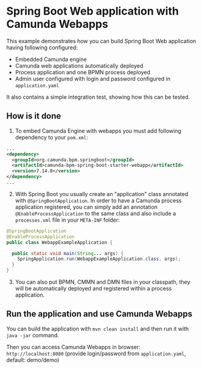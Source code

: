 # Spring Boot Web application with Camunda Webapps

This example demonstrates how you can build Spring Boot Web application having following configured:
* Embedded Camunda engine
* Camunda web applications automatically deployed
* Process application and one BPMN process deployed
* Admin user configured with login and password configured in `application.yaml`

It also contains a simple integration test, showing how this can be tested.

## How is it done

1. To embed Camunda Engine with webapps you must add following dependency to your `pom.xml`:

```xml
...
<dependency>
  <groupId>org.camunda.bpm.springboot</groupId>
  <artifactId>camunda-bpm-spring-boot-starter-webapp</artifactId>
  <version>7.14.0</version>
</dependency>
...
```

2. With Spring Boot you usually create an "application" class annotated with `@SpringBootApplication`. In order to have a Camunda process application
registered, you can simply add an annotation `@EnableProcessApplication` to the same class and also include a `processes.xml` file in your `META-INF` folder:

```java
@SpringBootApplication
@EnableProcessApplication
public class WebappExampleApplication {

  public static void main(String... args) {
    SpringApplication.run(WebappExampleApplication.class, args);
  }
}
```

3. You can also put BPMN, CMMN and DMN files in your classpath, they will be automatically deployed and registered within a process application.


## Run the application and use Camunda Webapps

You can build the application with `mvn clean install` and then run it with `java -jar` command.

Then you can access Camunda Webapps in browser: `http://localhost:8080` (provide login/password from `application.yaml`, default: demo/demo)

